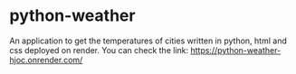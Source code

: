 # python-weather 
An application to get the temperatures of cities written in python, html and css deployed on render.
You can check the link: https://python-weather-hjoc.onrender.com/
